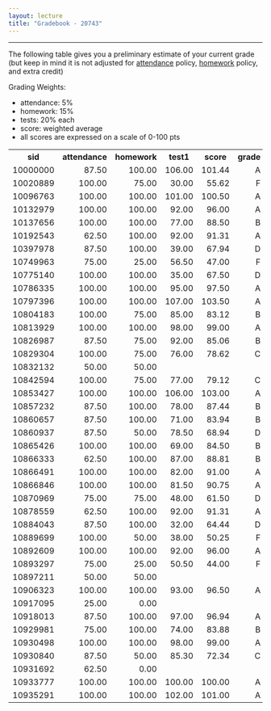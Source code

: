 ```yaml
---
layout: lecture
title: "Gradebook - 20743"
---
```


-----

The following table gives you a preliminary estimate of your current grade (but keep in mind it is not adjusted for <a href="../syllabus#attendance-policy">attendance</a> policy, <a href="../syllabus#hw-policy">homework</a> policy, and extra credit)

Grading Weights:

- attendance: 5%
- homework: 15%
- tests: 20% each
- score: weighted average
- all scores are expressed on a scale of 0-100 pts

<!-- html table generated in R 3.2.3 by xtable 1.8-2 package -->
<!-- Tue Mar  1 07:58:05 2016 -->
<table >
<tr> <th> sid </th> <th> attendance </th> <th> homework </th> <th> test1 </th> <th> score </th> <th> grade </th>  </tr>
  <tr> <td align="right"> 10000000 </td> <td align="right"> 87.50 </td> <td align="right"> 100.00 </td> <td align="right"> 106.00 </td> <td align="right"> 101.44 </td> <td align="right"> A </td> </tr>
  <tr> <td align="right"> 10020889 </td> <td align="right"> 100.00 </td> <td align="right"> 75.00 </td> <td align="right"> 30.00 </td> <td align="right"> 55.62 </td> <td align="right"> F </td> </tr>
  <tr> <td align="right"> 10096763 </td> <td align="right"> 100.00 </td> <td align="right"> 100.00 </td> <td align="right"> 101.00 </td> <td align="right"> 100.50 </td> <td align="right"> A </td> </tr>
  <tr> <td align="right"> 10132979 </td> <td align="right"> 100.00 </td> <td align="right"> 100.00 </td> <td align="right"> 92.00 </td> <td align="right"> 96.00 </td> <td align="right"> A </td> </tr>
  <tr> <td align="right"> 10137656 </td> <td align="right"> 100.00 </td> <td align="right"> 100.00 </td> <td align="right"> 77.00 </td> <td align="right"> 88.50 </td> <td align="right"> B </td> </tr>
  <tr> <td align="right"> 10192543 </td> <td align="right"> 62.50 </td> <td align="right"> 100.00 </td> <td align="right"> 92.00 </td> <td align="right"> 91.31 </td> <td align="right"> A </td> </tr>
  <tr> <td align="right"> 10397978 </td> <td align="right"> 87.50 </td> <td align="right"> 100.00 </td> <td align="right"> 39.00 </td> <td align="right"> 67.94 </td> <td align="right"> D </td> </tr>
  <tr> <td align="right"> 10749963 </td> <td align="right"> 75.00 </td> <td align="right"> 25.00 </td> <td align="right"> 56.50 </td> <td align="right"> 47.00 </td> <td align="right"> F </td> </tr>
  <tr> <td align="right"> 10775140 </td> <td align="right"> 100.00 </td> <td align="right"> 100.00 </td> <td align="right"> 35.00 </td> <td align="right"> 67.50 </td> <td align="right"> D </td> </tr>
  <tr> <td align="right"> 10786335 </td> <td align="right"> 100.00 </td> <td align="right"> 100.00 </td> <td align="right"> 95.00 </td> <td align="right"> 97.50 </td> <td align="right"> A </td> </tr>
  <tr> <td align="right"> 10797396 </td> <td align="right"> 100.00 </td> <td align="right"> 100.00 </td> <td align="right"> 107.00 </td> <td align="right"> 103.50 </td> <td align="right"> A </td> </tr>
  <tr> <td align="right"> 10804183 </td> <td align="right"> 100.00 </td> <td align="right"> 75.00 </td> <td align="right"> 85.00 </td> <td align="right"> 83.12 </td> <td align="right"> B </td> </tr>
  <tr> <td align="right"> 10813929 </td> <td align="right"> 100.00 </td> <td align="right"> 100.00 </td> <td align="right"> 98.00 </td> <td align="right"> 99.00 </td> <td align="right"> A </td> </tr>
  <tr> <td align="right"> 10826987 </td> <td align="right"> 87.50 </td> <td align="right"> 75.00 </td> <td align="right"> 92.00 </td> <td align="right"> 85.06 </td> <td align="right"> B </td> </tr>
  <tr> <td align="right"> 10829304 </td> <td align="right"> 100.00 </td> <td align="right"> 75.00 </td> <td align="right"> 76.00 </td> <td align="right"> 78.62 </td> <td align="right"> C </td> </tr>
  <tr> <td align="right"> 10832132 </td> <td align="right"> 50.00 </td> <td align="right"> 50.00 </td> <td align="right">  </td> <td align="right">  </td> <td align="right">  </td> </tr>
  <tr> <td align="right"> 10842594 </td> <td align="right"> 100.00 </td> <td align="right"> 75.00 </td> <td align="right"> 77.00 </td> <td align="right"> 79.12 </td> <td align="right"> C </td> </tr>
  <tr> <td align="right"> 10853427 </td> <td align="right"> 100.00 </td> <td align="right"> 100.00 </td> <td align="right"> 106.00 </td> <td align="right"> 103.00 </td> <td align="right"> A </td> </tr>
  <tr> <td align="right"> 10857232 </td> <td align="right"> 87.50 </td> <td align="right"> 100.00 </td> <td align="right"> 78.00 </td> <td align="right"> 87.44 </td> <td align="right"> B </td> </tr>
  <tr> <td align="right"> 10860657 </td> <td align="right"> 87.50 </td> <td align="right"> 100.00 </td> <td align="right"> 71.00 </td> <td align="right"> 83.94 </td> <td align="right"> B </td> </tr>
  <tr> <td align="right"> 10860937 </td> <td align="right"> 87.50 </td> <td align="right"> 50.00 </td> <td align="right"> 78.50 </td> <td align="right"> 68.94 </td> <td align="right"> D </td> </tr>
  <tr> <td align="right"> 10865426 </td> <td align="right"> 100.00 </td> <td align="right"> 100.00 </td> <td align="right"> 69.00 </td> <td align="right"> 84.50 </td> <td align="right"> B </td> </tr>
  <tr> <td align="right"> 10866333 </td> <td align="right"> 62.50 </td> <td align="right"> 100.00 </td> <td align="right"> 87.00 </td> <td align="right"> 88.81 </td> <td align="right"> B </td> </tr>
  <tr> <td align="right"> 10866491 </td> <td align="right"> 100.00 </td> <td align="right"> 100.00 </td> <td align="right"> 82.00 </td> <td align="right"> 91.00 </td> <td align="right"> A </td> </tr>
  <tr> <td align="right"> 10866846 </td> <td align="right"> 100.00 </td> <td align="right"> 100.00 </td> <td align="right"> 81.50 </td> <td align="right"> 90.75 </td> <td align="right"> A </td> </tr>
  <tr> <td align="right"> 10870969 </td> <td align="right"> 75.00 </td> <td align="right"> 75.00 </td> <td align="right"> 48.00 </td> <td align="right"> 61.50 </td> <td align="right"> D </td> </tr>
  <tr> <td align="right"> 10878559 </td> <td align="right"> 62.50 </td> <td align="right"> 100.00 </td> <td align="right"> 92.00 </td> <td align="right"> 91.31 </td> <td align="right"> A </td> </tr>
  <tr> <td align="right"> 10884043 </td> <td align="right"> 87.50 </td> <td align="right"> 100.00 </td> <td align="right"> 32.00 </td> <td align="right"> 64.44 </td> <td align="right"> D </td> </tr>
  <tr> <td align="right"> 10889699 </td> <td align="right"> 100.00 </td> <td align="right"> 50.00 </td> <td align="right"> 38.00 </td> <td align="right"> 50.25 </td> <td align="right"> F </td> </tr>
  <tr> <td align="right"> 10892609 </td> <td align="right"> 100.00 </td> <td align="right"> 100.00 </td> <td align="right"> 92.00 </td> <td align="right"> 96.00 </td> <td align="right"> A </td> </tr>
  <tr> <td align="right"> 10893297 </td> <td align="right"> 75.00 </td> <td align="right"> 25.00 </td> <td align="right"> 50.50 </td> <td align="right"> 44.00 </td> <td align="right"> F </td> </tr>
  <tr> <td align="right"> 10897211 </td> <td align="right"> 50.00 </td> <td align="right"> 50.00 </td> <td align="right">  </td> <td align="right">  </td> <td align="right">  </td> </tr>
  <tr> <td align="right"> 10906323 </td> <td align="right"> 100.00 </td> <td align="right"> 100.00 </td> <td align="right"> 93.00 </td> <td align="right"> 96.50 </td> <td align="right"> A </td> </tr>
  <tr> <td align="right"> 10917095 </td> <td align="right"> 25.00 </td> <td align="right"> 0.00 </td> <td align="right">  </td> <td align="right">  </td> <td align="right">  </td> </tr>
  <tr> <td align="right"> 10918013 </td> <td align="right"> 87.50 </td> <td align="right"> 100.00 </td> <td align="right"> 97.00 </td> <td align="right"> 96.94 </td> <td align="right"> A </td> </tr>
  <tr> <td align="right"> 10929981 </td> <td align="right"> 75.00 </td> <td align="right"> 100.00 </td> <td align="right"> 74.00 </td> <td align="right"> 83.88 </td> <td align="right"> B </td> </tr>
  <tr> <td align="right"> 10930498 </td> <td align="right"> 100.00 </td> <td align="right"> 100.00 </td> <td align="right"> 98.00 </td> <td align="right"> 99.00 </td> <td align="right"> A </td> </tr>
  <tr> <td align="right"> 10930840 </td> <td align="right"> 87.50 </td> <td align="right"> 50.00 </td> <td align="right"> 85.30 </td> <td align="right"> 72.34 </td> <td align="right"> C </td> </tr>
  <tr> <td align="right"> 10931692 </td> <td align="right"> 62.50 </td> <td align="right"> 0.00 </td> <td align="right">  </td> <td align="right">  </td> <td align="right">  </td> </tr>
  <tr> <td align="right"> 10933777 </td> <td align="right"> 100.00 </td> <td align="right"> 100.00 </td> <td align="right"> 100.00 </td> <td align="right"> 100.00 </td> <td align="right"> A </td> </tr>
  <tr> <td align="right"> 10935291 </td> <td align="right"> 100.00 </td> <td align="right"> 100.00 </td> <td align="right"> 102.00 </td> <td align="right"> 101.00 </td> <td align="right"> A </td> </tr>
   </table>
